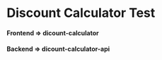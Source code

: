 # Discount Calculator Test


<h4>Frontend => dicount-calculator</h4>
<h4>Backend => dicount-calculator-api</h4>
